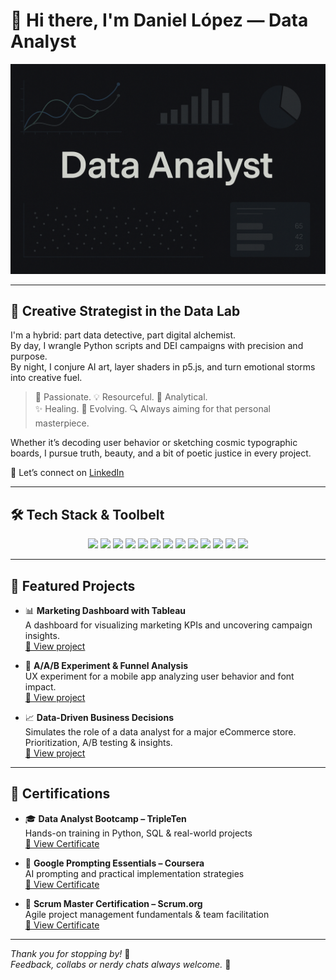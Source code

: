 # 👋 Hi there, I'm Daniel López — Data Analyst

![Data Analyst Banner](images/imageDA.png)

---

## 🧠 Creative Strategist in the Data Lab

I'm a hybrid: part data detective, part digital alchemist.  
By day, I wrangle Python scripts and DEI campaigns with precision and purpose.  
By night, I conjure AI art, layer shaders in p5.js, and turn emotional storms into creative fuel.

> 🖤 Passionate. 💡 Resourceful. 🧠 Analytical.  
> ✨ Healing. 🎯 Evolving. 🔍 Always aiming for that personal masterpiece.

Whether it’s decoding user behavior or sketching cosmic typographic boards, I pursue truth, beauty, and a bit of poetic justice in every project.

📨 Let’s connect on [LinkedIn](https://www.linkedin.com/in/daniel-l%C3%B3pez-monte%C3%B3n-861653123/)

---

## 🛠️ Tech Stack & Toolbelt

<p align="center">
  <img src="https://img.shields.io/badge/Python-3776AB?style=for-the-badge&logo=python&logoColor=white"/>
  <img src="https://img.shields.io/badge/Scikit--learn-F7931E?style=for-the-badge&logo=scikit-learn&logoColor=white"/>
  <img src="https://img.shields.io/badge/Seaborn-3776AB?style=for-the-badge&logo=python&logoColor=white"/>
  <img src="https://img.shields.io/badge/Pandas-150458?style=for-the-badge&logo=pandas&logoColor=white"/>
  <img src="https://img.shields.io/badge/Numpy-013243?style=for-the-badge&logo=numpy&logoColor=white"/>
  <img src="https://img.shields.io/badge/Matplotlib-11557C?style=for-the-badge&logo=plotly&logoColor=white"/>
  <img src="https://img.shields.io/badge/Jupyter-F37626?style=for-the-badge&logo=jupyter&logoColor=white"/>
  <img src="https://img.shields.io/badge/SQL-4479A1?style=for-the-badge&logo=postgresql&logoColor=white"/>
  <img src="https://img.shields.io/badge/Tableau-E97627?style=for-the-badge&logo=tableau&logoColor=white"/>
  <img src="https://img.shields.io/badge/Excel-217346?style=for-the-badge&logo=microsoft-excel&logoColor=white"/>
  <img src="https://img.shields.io/badge/Git-F05032?style=for-the-badge&logo=git&logoColor=white"/>
  <img src="https://img.shields.io/badge/GitHub-181717?style=for-the-badge&logo=github&logoColor=white"/>
  <img src="https://img.shields.io/badge/After%20Effects-9999FF?style=for-the-badge&logo=adobeaftereffects&logoColor=white"/>
</p>

---

## 🚀 Featured Projects

- 📊 **Marketing Dashboard with Tableau**  
  A dashboard for visualizing marketing KPIs and uncovering campaign insights.  
  [🔗 View project](https://github.com/yourusername/marketing-dashboard)

- 🧪 **A/A/B Experiment & Funnel Analysis**  
  UX experiment for a mobile app analyzing user behavior and font impact.  
  [🔗 View project](https://github.com/DanyHook/A-A-B-Experiment-Analysis-Sales-Funnel-Exploration)

- 📈 **Data-Driven Business Decisions**  
  Simulates the role of a data analyst for a major eCommerce store. Prioritization, A/B testing & insights.  
  [🔗 View project](https://github.com/DanyHook/Data-Driven_Business_Decisions)

---

## 📜 Certifications

- 🎓 **Data Analyst Bootcamp – TripleTen**  
  Hands-on training in Python, SQL & real-world projects  
  [📄 View Certificate](https://tripleten.com/your-certificate-link)

- 🧠 **Google Prompting Essentials – Coursera**  
  AI prompting and practical implementation strategies  
  [📄 View Certificate](https://coursera.org/share/5fe9601aac780227aa4dbc0fb959ca27)

- 🧩 **Scrum Master Certification – Scrum.org**  
  Agile project management fundamentals & team facilitation  
  [📄 View Certificate](https://www.scrum-institute.org/badges/42786017319187)

---

_Thank you for stopping by!_ 🙏  
_Feedback, collabs or nerdy chats always welcome._ 💬
